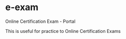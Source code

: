 e-exam
======

Online Certification Exam - Portal

This is useful for practice to Online Certification Exams